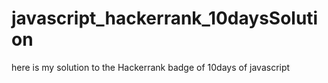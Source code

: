 # javascript_hackerrank_10daysSolution
here is my solution to the Hackerrank badge of 10days of javascript 

